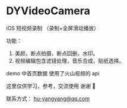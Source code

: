 # DYVideoCamera
iOS 短视频录制 （录制+全屏滑动播放）

功能：
1. 美颜，断点拍摄，断点回删，水印。
2. 视频编辑包含滤镜处理，音乐合成，贴纸选择。

demo 中首页数据 使用了火山视频的 api 

这里仅供学习，参考，交流使用 谢谢 🙏

联系方式： hu-yangyang@qq.com
